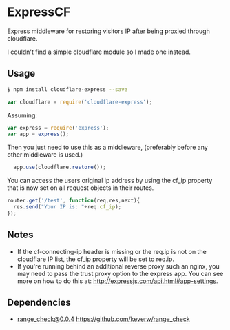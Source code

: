 ExpressCF
=========

Express middleware for restoring visitors IP after being proxied through cloudflare.

I couldn't find a simple cloudflare module so I made one instead.

## Usage

```sh
$ npm install cloudflare-express --save
```

```javascript
var cloudflare = require('cloudflare-express');
```
Assuming: 
```javascript
var express = require('express');
var app = express();
```
Then you just need to use this as a middleware, (preferably before any other middleware is used.)
```javascript
  app.use(cloudflare.restore());
```

You can access the users original ip address by using the cf_ip property that is now set on all request objects in their routes.

```javascript
router.get('/test', function(req,res,next){
  res.send("Your IP is: "+req.cf_ip);
});
```
## Notes 
* If the cf-connecting-ip header is missing or the req.ip is not on the cloudflare IP list, the cf_ip property will be set to req.ip.
* If you're running behind an additional reverse proxy such an nginx, you may need to pass the trust proxy option to the express app. You can see more on how to do this at: http://expressjs.com/api.html#app-settings.

## Dependencies
* range_check@0.0.4 https://github.com/keverw/range_check


